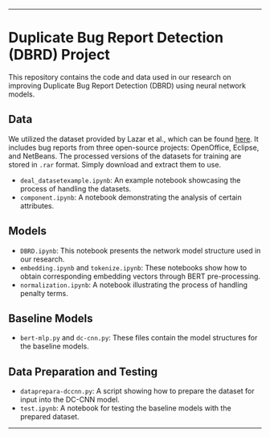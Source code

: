 
---

# Duplicate Bug Report Detection (DBRD) Project

This repository contains the code and data used in our research on improving Duplicate Bug Report Detection (DBRD) using neural network models.

## Data

We utilized the dataset provided by Lazar et al., which can be found [here](https://alazar.people.ysu.edu/msr14data/#). It includes bug reports from three open-source projects: OpenOffice, Eclipse, and NetBeans. The processed versions of the datasets for training are stored in `.rar` format. Simply download and extract them to use.

- `deal_datasetexample.ipynb`: An example notebook showcasing the process of handling the datasets.
- `component.ipynb`: A notebook demonstrating the analysis of certain attributes.

## Models

- `DBRD.ipynb`: This notebook presents the network model structure used in our research.
- `embedding.ipynb` and `tokenize.ipynb`: These notebooks show how to obtain corresponding embedding vectors through BERT pre-processing.
- `normalization.ipynb`: A notebook illustrating the process of handling penalty terms.

## Baseline Models

- `bert-mlp.py` and `dc-cnn.py`: These files contain the model structures for the baseline models.

## Data Preparation and Testing

- `dataprepara-dccnn.py`: A script showing how to prepare the dataset for input into the DC-CNN model.
- `test.ipynb`: A notebook for testing the baseline models with the prepared dataset.

---

